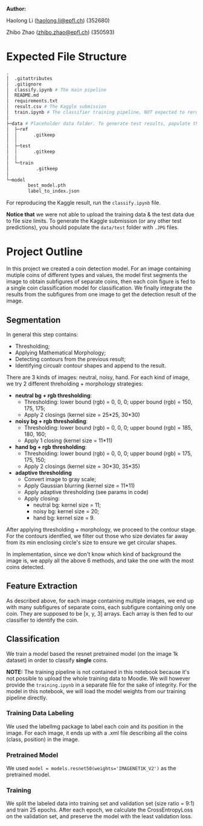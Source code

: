 **Author:**

Haolong Li (haolong.li@epfl.ch) (352680)

Zhibo Zhao (zhibo.zhao@epfl.ch) (350593)


# Expected File Structure
```python
.
│  .gitattributes
│  .gitignore
│  classify.ipynb # The main pipeline
│  README.md
│  requirements.txt
│  result.csv # The Kaggle submission
│  train.ipynb # The classifier training pipeline, NOT expected to rerun due to lack of training data in the repo.
│
├─data # Placeholder data folder. To generate test results, populate the test folder.
│  ├─ref
│  │      .gitkeep
│  │
│  ├─test
│  │      .gitkeep
│  │
│  └─train
│          .gitkeep
│
└─model
        best_model.pth
        label_to_index.json
```
For reproducing the Kaggle result, run the `classify.ipynb` file.

**Notice that** we were not able to upload the training data & the test data due to file size limits. To generate the Kaggle submission (or any other test predictions), you should populate the `data/test` folder with `.JPG` files.


# Project Outline

In this project we created a coin detection model. For an image containing mutiple coins of different types and values, the model first segments the image to obtain subfigures of separate coins, then each coin figure is fed to a single coin classification model for classification. We finally integrate the results from the subfigures from one image to get the detection result of the image.

## Segmentation
In general this step contains:
- Thresholding;
- Applying Mathematical Morphology;
- Detecting contours from the previous result;
- Identifying circualr contour shapes and append to the result.
  
There are 3 kinds of images: neutral, noisy, hand. For each kind of image, we try 2 different threholding + morphology strategies:
- **neutral bg + rgb thresholding**: 
  - Thresholding: lower bound (rgb) = 0, 0, 0; upper bound (rgb) = 150, 175, 175; 
  - Apply 2 closings (kernel size = 25\*25, 30\*30)
- **noisy bg + rgb thresholding**:
  - Thresholding: lower bound (rgb) = 0, 0, 0; upper bound (rgb) = 185, 180, 160; 
  - Apply 1 closing (kernel size = 11\*11)
- **hand bg + rgb thresholding**:
  - Thresholding: lower bound (rgb) = 0, 0, 0; upper bound (rgb) = 175, 175, 150; 
  - Apply 2 closings (kernel size = 30\*30, 35\*35)
- **adaptive thresholding**
  - Convert image to gray scale;
  - Apply Gaussian blurring (kernel size = 11*11)
  - Apply adaptive thresholding (see params in code)
  - Apply closing:
    - neutral bg: kernel size = 11;
    - noisy bg: kernel size = 20;
    - hand bg: kernel size = 9.

After applying thresholding + morphology, we proceed to the contour stage.
For the contours identfied, we filter out those who size deviates far away from its min enclosing circle's size to ensure we get circular shapes.

In implementation, since we don't know which kind of background the image is, we apply all the above 6 methods, and take the one with the most coins detected.

## Feature Extraction
As described above, for each image containing multiple images, we end up with many subfigures of separate coins, each subfigure containing only one coin. They are supposed to be [x, y, 3] arrays. Each array is then fed to our classifier to identify the coin.

## Classification
We train a model based the resnet pretrained model (on the image 1k dataset) in order to classify **single** coins.

**NOTE:** The training pipeline is not contained in this notebook because it's not possible to upload the whole training data to Moodle. We will however provide the `training.ipynb` in a separate file for the sake of integrity. For the model in this notebook, we will load the model weights from our training pipeline directly.

### Training Data Labeling
We used the labelImg package to label each coin and its position in the image. For each image, it ends up with a .xml file describing all the coins (class, position) in the image.

### Pretrained Model
We used `model = models.resnet50(weights='IMAGENET1K_V2')` as the pretrained model.

### Training
We split the labeled data into training set and validation set (size ratio = 9:1) and train 25 epochs. After each epoch, we calculate the CrossEntropyLoss on the validation set, and preserve the model with the least validation loss.